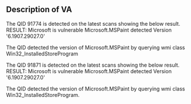 ## Description of VA

The QID 91774 is detected on the latest scans showing the below result.
RESULT: Microsoft is vulnerable Microsoft.MSPaint detected Version '6.1907.29027.0'

The QID detected the version of Microsoft.MSPaint by querying  wmi class Win32_InstalledStoreProgram

The QID 91871 is detected on the latest scans showing the below result.
RESULT: Microsoft is vulnerable Microsoft.MSPaint detected Version '6.1907.29027.0'

The QID detected the version of Microsoft.MSPaint by querying wmi class Win32_InstalledStoreProgram.
